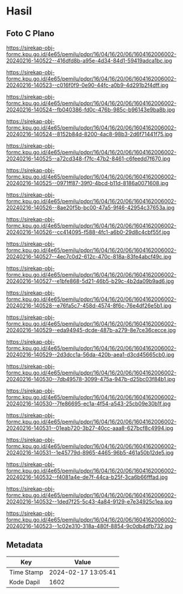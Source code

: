 # Hasil

## Foto C Plano

https://sirekap-obj-formc.kpu.go.id/4e65/pemilu/pdpr/16/04/16/20/06/1604162006002-20240216-140522--416dfd8b-a95e-4d34-84d1-59419adca1bc.jpg

https://sirekap-obj-formc.kpu.go.id/4e65/pemilu/pdpr/16/04/16/20/06/1604162006002-20240216-140523--c016f0f9-0e90-44fc-a0b9-4d291b2f4dff.jpg

https://sirekap-obj-formc.kpu.go.id/4e65/pemilu/pdpr/16/04/16/20/06/1604162006002-20240216-140524--fb040386-fd0c-476b-985c-b96143e9ba8b.jpg

https://sirekap-obj-formc.kpu.go.id/4e65/pemilu/pdpr/16/04/16/20/06/1604162006002-20240216-140524--8152b84d-8200-4ac8-98b3-2d6f71441f75.jpg

https://sirekap-obj-formc.kpu.go.id/4e65/pemilu/pdpr/16/04/16/20/06/1604162006002-20240216-140525--a72cd348-f7fc-47b2-8461-c6feedd7f670.jpg

https://sirekap-obj-formc.kpu.go.id/4e65/pemilu/pdpr/16/04/16/20/06/1604162006002-20240216-140525--0971ff87-39f0-4bcd-b11d-8186a0071608.jpg

https://sirekap-obj-formc.kpu.go.id/4e65/pemilu/pdpr/16/04/16/20/06/1604162006002-20240216-140526--8ae20f5b-bc00-47a5-9f46-42954c37653a.jpg

https://sirekap-obj-formc.kpu.go.id/4e65/pemilu/pdpr/16/04/16/20/06/1604162006002-20240216-140526--cc414095-f588-4fc1-a6b0-29d8c4cbf55f.jpg

https://sirekap-obj-formc.kpu.go.id/4e65/pemilu/pdpr/16/04/16/20/06/1604162006002-20240216-140527--4ec7c0d2-612c-470c-818a-83fe4abcf49c.jpg

https://sirekap-obj-formc.kpu.go.id/4e65/pemilu/pdpr/16/04/16/20/06/1604162006002-20240216-140527--e1bfe868-5d21-46b5-b29c-4b2da09b9ad6.jpg

https://sirekap-obj-formc.kpu.go.id/4e65/pemilu/pdpr/16/04/16/20/06/1604162006002-20240216-140528--e76fa5c7-458d-4574-8f6c-76e4df26e5b1.jpg

https://sirekap-obj-formc.kpu.go.id/4e65/pemilu/pdpr/16/04/16/20/06/1604162006002-20240216-140529--eda94945-dcde-487b-a279-8e7ce36cecce.jpg

https://sirekap-obj-formc.kpu.go.id/4e65/pemilu/pdpr/16/04/16/20/06/1604162006002-20240216-140529--2d3dcc1a-56da-420b-aea1-d3cd45665cb0.jpg

https://sirekap-obj-formc.kpu.go.id/4e65/pemilu/pdpr/16/04/16/20/06/1604162006002-20240216-140530--7db49578-3099-475a-947b-d25bc03f84b1.jpg

https://sirekap-obj-formc.kpu.go.id/4e65/pemilu/pdpr/16/04/16/20/06/1604162006002-20240216-140530--7fe86695-ec1a-4f54-a543-25cb09e30b1f.jpg

https://sirekap-obj-formc.kpu.go.id/4e65/pemilu/pdpr/16/04/16/20/06/1604162006002-20240216-140531--01eab720-3b27-40cc-aaa8-627bcf8c4994.jpg

https://sirekap-obj-formc.kpu.go.id/4e65/pemilu/pdpr/16/04/16/20/06/1604162006002-20240216-140531--1e45779d-8965-4465-96b5-461a50b12de5.jpg

https://sirekap-obj-formc.kpu.go.id/4e65/pemilu/pdpr/16/04/16/20/06/1604162006002-20240216-140532--f4081a4e-de7f-44ca-b25f-3ca6b66fffad.jpg

https://sirekap-obj-formc.kpu.go.id/4e65/pemilu/pdpr/16/04/16/20/06/1604162006002-20240216-140532--1ded7f25-5c43-4a84-9129-e7e34925c1ea.jpg

https://sirekap-obj-formc.kpu.go.id/4e65/pemilu/pdpr/16/04/16/20/06/1604162006002-20240216-140523--1c02e310-318a-480f-8854-9c0db4dfb732.jpg


## Metadata

| Key        | Value               |
| ---------- | ------------------- |
| Time Stamp | 2024-02-17 13:05:41 |
| Kode Dapil | 1602                |



